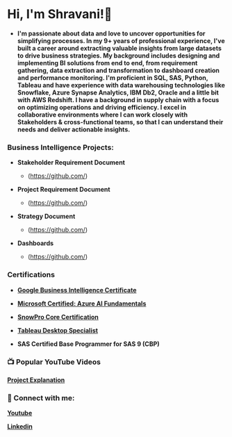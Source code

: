 <h1>Hi, I'm Shravani!👋 </h1>

- <b> I'm passionate about data and love to uncover opportunities for simplifying processes. 
In my 9+ years of professional experience, I've built a career around extracting valuable insights from large datasets to drive business strategies. 
My background includes designing and implementing BI solutions from end to end, from requirement gathering, data extraction and transformation to dashboard creation and performance monitoring. 
I'm proficient in SQL, SAS, Python, Tableau and have experience with data warehousing technologies like Snowflake, Azure Synapse Analytics, IBM Db2, Oracle and a little bit with AWS Redshift.
I have a background in supply chain with a focus on optimizing operations and driving efficiency. 
I excel in collaborative environments where I can work closely with Stakeholders & cross-functional teams, so that I can understand their needs and deliver actionable insights.
</b>

<h3> Business Intelligence Projects: </h3>

- <b>Stakeholder Requirement Document</b>
  - (https://github.com/)

- <b>Project Requirement Document</b>
  - (https://github.com/)

- <b>Strategy Document</b>
  - (https://github.com/)
 
- <b>Dashboards</b>
  - (https://github.com/)
 
<h3>Certifications</h3>  

- <b>[Google Business Intelligence Certificate](https://www.credly.com/badges/6f50f911-8807-4b4a-8a88-0d269258a374/linked_in_profile)<b>

- <b>[Microsoft Certified: Azure AI Fundamentals](https://learn.microsoft.com/en-us/users/shravanit-4514/credentials/51dde08e3833af26?ref=https%3A%2F%2Fwww.linkedin.com%2F)<b>

- <b>[SnowPro Core Certification](https://achieve.snowflake.com/55c77fb9-a11d-4693-9989-f65b6b582c03#gs.d5tb6z)<b>

- <b>[Tableau Desktop Specialist](https://www.credly.com/badges/b628cc24-f0c7-406a-90d4-218aa2593801/linked_in_profile)<b>

- <b>SAS Certified Base Programmer for SAS 9 (CBP)<b>

<h3>📺 Popular YouTube Videos</h3>

[Project Explanation](https://www.youtube.com/)

<h3> 🤳 Connect with me:</h3>

[Youtube](https://www.youtube.com/@Shravanitnu)

[Linkedin](https://www.linkedin.com/in/shravani-tenugu)

